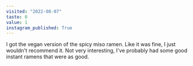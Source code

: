 ```yaml
---
visited: "2022-08-07"
taste: 0
value: 1
instagram_published: True
---
```


I got the vegan version of the spicy miso ramen. Like it was fine, I just wouldn't recommend it. Not very interesting, I've probably had some good instant ramens that were as good.
